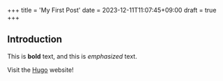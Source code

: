 +++
title = 'My First Post'
date = 2023-12-11T11:07:45+09:00
draft = true
+++

## Introduction


This is **bold** text, and this is *emphasized* text.

Visit the [Hugo](https://gohugo.io) website!
